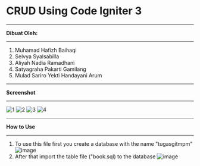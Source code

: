 # CRUD Using Code Igniter 3

************
**Dibuat Oleh:**
************

1. Muhamad Hafizh Baihaqi
2. Selvya Syalsabilla
3. Aliyah Nadia Ramadhani
4. Satyagraha Pakarti Gamilang
5. Mulad Sariro Yekti Handayani Arum

**********
**Screenshot**
**********

![1](https://github.com/hafizhb/tugasgitmpm/assets/99695296/d06cd1b2-c657-47bd-be9f-01daeb4b9f64)
![2](https://github.com/hafizhb/tugasgitmpm/assets/99695296/7d27e289-93d0-4e4d-95c2-e323ccc71132)
![3](https://github.com/hafizhb/tugasgitmpm/assets/99695296/c95acb41-fbae-4e1e-99eb-0ff7975293a4)
![4](https://github.com/hafizhb/tugasgitmpm/assets/99695296/5845b7f7-b05a-4d3b-9916-4f64be255194)

**********
**How to Use**
**********
1. To use this file first you create a database with the name "tugasgitmpm"
![image](https://github.com/hafizhb/tugasgitmpm/assets/99695296/08ff0fd4-a448-4ac9-afa2-55c304e84c0f)
2. After that import the table file ("book.sql) to the database
![image](https://github.com/hafizhb/tugasgitmpm/assets/99695296/74a5d25c-bc48-476b-b2a0-20098cfb7f99)
